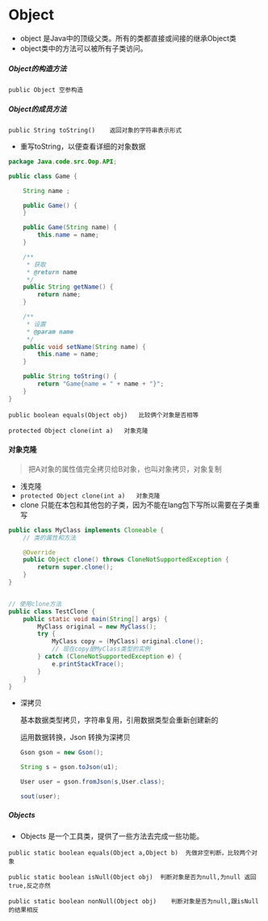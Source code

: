 # Object

- object 是Java中的顶级父类。所有的类都直接或间接的继承Object类
- object类中的方法可以被所有子类访问。



##### Object的构造方法

`public Object 空参构造`



##### Object的成员方法

`public String toString()    返回对象的字符串表示形式`

- 重写toString，以便查看详细的对象数据

```java
package Java.code.src.Oop.API;

public class Game {

	String name ;

	public Game() {
	}

	public Game(String name) {
		this.name = name;
	}

	/**
	 * 获取
	 * @return name
	 */
	public String getName() {
		return name;
	}

	/**
	 * 设置
	 * @param name
	 */
	public void setName(String name) {
		this.name = name;
	}

	public String toString() {
		return "Game{name = " + name + "}";
	}
}

```



`public boolean equals(Object obj)   比较俩个对象是否相等`

`protected Object clone(int a)   对象克隆`





#### 对象克隆

> 把A对象的属性值完全拷贝给B对象，也叫对象拷贝，对象复制

- 浅克隆
- `protected Object clone(int a)   对象克隆`
- clone 只能在本包和其他包的子类，因为不能在lang包下写所以需要在子类重写

```java
public class MyClass implements Cloneable {
    // 类的属性和方法

    @Override
    public Object clone() throws CloneNotSupportedException {
        return super.clone();
    }
}


// 使用clone方法
public class TestClone {
    public static void main(String[] args) {
        MyClass original = new MyClass();
        try {
            MyClass copy = (MyClass) original.clone();
            // 现在copy是MyClass类型的实例
        } catch (CloneNotSupportedException e) {
            e.printStackTrace();
        }
    }
}
```

- 深拷贝

    基本数据类型拷贝，字符串复用，引用数据类型会重新创建新的

    运用数据转换，Json 转换为深拷贝

    ```java
    Gson gson = new Gson();
    
    String s = gson.toJson(u1);
    
    User user = gson.fromJson(s,User.class);
    
    sout(user);
    ```

    

##### Objects 

- Objects 是一个工具类，提供了一些方法去完成一些功能。

`public static boolean equals(Object a,Object b)  先做非空判断，比较两个对象  `

`public static boolean isNull(Object obj)  判断对象是否为null,为null 返回true,反之亦然`

`public static boolean nonNull(Object obj)    判断对象是否为null,跟isNull的结果相反`

